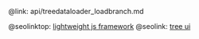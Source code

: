 @link: api/treedataloader_loadbranch.md

@seolinktop: [lightweight js framework](https://webix.com)
@seolink: [tree ui](https://webix.com/widget/tree/)